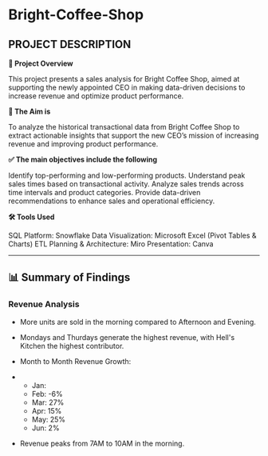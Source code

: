 # Bright-Coffee-Shop

## **PROJECT DESCRIPTION**

**📝 Project Overview**

This project presents a sales analysis for Bright Coffee Shop, aimed at supporting the newly appointed CEO in making data-driven decisions to increase revenue and optimize product performance.

**🎯 The Aim is**

To analyze the historical transactional data from Bright Coffee Shop to extract actionable insights that support the new CEO’s mission of increasing revenue and improving product performance.

**✅ The main objectives include the following**

Identify top-performing and low-performing products.
Understand peak sales times based on transactional activity.
Analyze sales trends across time intervals and product categories.
Provide data-driven recommendations to enhance sales and operational efficiency.

**🛠️ Tools Used**

SQL Platform: Snowflake
Data Visualization: Microsoft Excel (Pivot Tables & Charts)
ETL Planning & Architecture: Miro
Presentation: Canva
___
## **📊 Summary of Findings**

### Revenue Analysis

- More units are sold in the morning compared to Afternoon and Evening.

- Mondays and Thurdays generate the highest revenue, with Hell's Kitchen the highest contributor.
- Month to Month Revenue Growth:
- - Jan: 
  - Feb: -6%
  - Mar: 27%
  - Apr: 15%
  - May: 25%
  - Jun: 2%
- Revenue peaks from 7AM  to 10AM in the morning.

